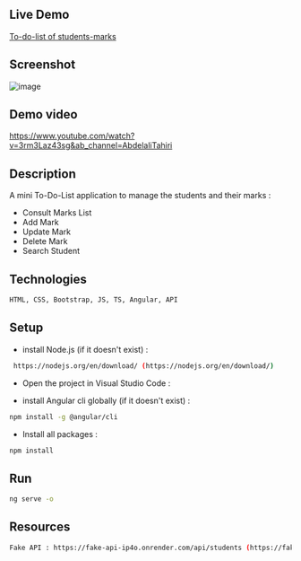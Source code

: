## Live Demo

[To-do-list of students-marks](https://tahiriabdo131.github.io/crud-marks-angular/)


## Screenshot

![image](https://user-images.githubusercontent.com/56969009/213930819-e5024c77-8d23-477d-8d96-8b8e3e8ea773.png)


## Demo video
https://www.youtube.com/watch?v=3rm3Laz43sg&ab_channel=AbdelaliTahiri


## Description

A mini To-Do-List application to manage the students and their marks :
- Consult Marks List
- Add Mark
- Update Mark
- Delete Mark
- Search Student


## Technologies

```sh
HTML, CSS, Bootstrap, JS, TS, Angular, API
```


## Setup

- install Node.js (if it doesn't exist) :
```sh
 https://nodejs.org/en/download/ (https://nodejs.org/en/download/)
```

- Open the project in Visual Studio Code : 


- install Angular cli globally (if it doesn't exist) : 
```sh
npm install -g @angular/cli
```

- Install all packages : 
```sh
npm install
```


## Run

```sh
ng serve -o
```


## Resources


```sh
Fake API : https://fake-api-ip4o.onrender.com/api/students (https://fake-api-ip4o.onrender.com/api/students )
```
